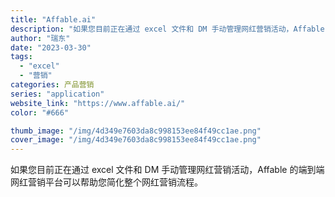```yaml
---
title: "Affable.ai"
description: "如果您目前正在通过 excel 文件和 DM 手动管理网红营销活动，Affable 的端到端网红营销平台可以帮助您简化整"
author: "瑞东"
date: "2023-03-30"
tags:
  - "excel"
  - "营销"
categories: 产品营销
series: "application"
website_link: "https://www.affable.ai/"
color: "#666"

thumb_image: "/img/4d349e7603da8c998153ee84f49cc1ae.png"
cover_image: "/img/4d349e7603da8c998153ee84f49cc1ae.png"
---
```


如果您目前正在通过 excel 文件和 DM 手动管理网红营销活动，Affable 的端到端网红营销平台可以帮助您简化整个网红营销流程。 